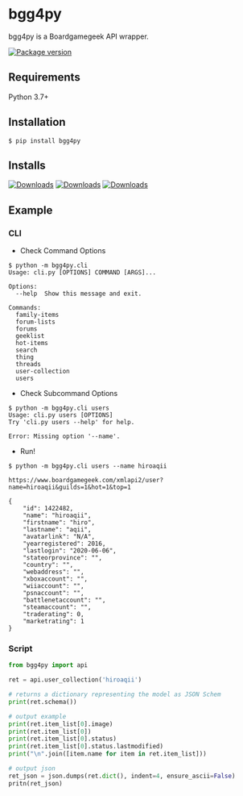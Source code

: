 # bgg4py

bgg4py is a Boardgamegeek API wrapper.

<a href="https://pypi.org/project/bgg4py" target="_blank">
    <img src="https://badge.fury.io/py/bgg4py.svg" alt="Package version">
</a>

## Requirements

Python 3.7+

## Installation

```console
$ pip install bgg4py
```

## Installs
[![Downloads](https://pepy.tech/badge/bgg4py)](https://pepy.tech/project/bgg4py)
[![Downloads](https://pepy.tech/badge/bgg4py/month)](https://pepy.tech/project/bgg4py)
[![Downloads](https://pepy.tech/badge/bgg4py/week)](https://pepy.tech/project/bgg4py)

## Example

### CLI

* Check Command Options
```
$ python -m bgg4py.cli
Usage: cli.py [OPTIONS] COMMAND [ARGS]...

Options:
  --help  Show this message and exit.

Commands:
  family-items
  forum-lists
  forums
  geeklist
  hot-items
  search
  thing
  threads
  user-collection
  users

```

* Check Subcommand Options
```
$ python -m bgg4py.cli users
Usage: cli.py users [OPTIONS]
Try 'cli.py users --help' for help.

Error: Missing option '--name'.
```

* Run!
```
$ python -m bgg4py.cli users --name hiroaqii

https://www.boardgamegeek.com/xmlapi2/user?name=hiroaqii&guilds=1&hot=1&top=1

{
    "id": 1422482,
    "name": "hiroaqii",
    "firstname": "hiro",
    "lastname": "aqii",
    "avatarlink": "N/A",
    "yearregistered": 2016,
    "lastlogin": "2020-06-06",
    "stateorprovince": "",
    "country": "",
    "webaddress": "",
    "xboxaccount": "",
    "wiiaccount": "",
    "psnaccount": "",
    "battlenetaccount": "",
    "steamaccount": "",
    "traderating": 0,
    "marketrating": 1
}
```

### Script

```Python
from bgg4py import api

ret = api.user_collection('hiroaqii')

# returns a dictionary representing the model as JSON Schem
print(ret.schema())

# output example
print(ret.item_list[0].image)
print(ret.item_list[0])
print(ret.item_list[0].status)
print(ret.item_list[0].status.lastmodified)
print("\n".join([item.name for item in ret.item_list]))

# output json
ret_json = json.dumps(ret.dict(), indent=4, ensure_ascii=False)
pritn(ret_json)


```